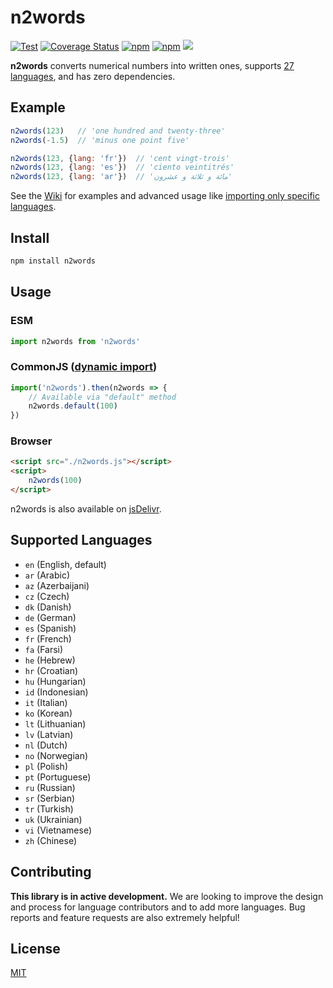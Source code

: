 # n2words

[![Test](https://github.com/forzagreen/n2words/workflows/Test/badge.svg?branch=master)](https://github.com/forzagreen/n2words/actions)
[![Coverage Status](https://coveralls.io/repos/github/forzagreen/n2words/badge.svg?branch=master)](https://coveralls.io/github/forzagreen/n2words?branch=master)
[![npm](https://img.shields.io/npm/v/n2words.svg)](https://npmjs.com/package/n2words)
[![npm](https://img.shields.io/npm/dw/n2words)](https://npmjs.com/package/n2words)
[![](https://data.jsdelivr.com/v1/package/npm/n2words/badge)](https://www.jsdelivr.com/package/npm/n2words)

__n2words__ converts numerical numbers into written ones, supports [27 languages](https://github.com/forzagreen/n2words#supported-languages), and has zero dependencies.

## Example

```js
n2words(123)   // 'one hundred and twenty-three'
n2words(-1.5)  // 'minus one point five'

n2words(123, {lang: 'fr'})  // 'cent vingt-trois'
n2words(123, {lang: 'es'})  // 'ciento veintitrés'
n2words(123, {lang: 'ar'})  // 'مائة و ثلاثة و عشرون'
```

See the [Wiki](https://github.com/forzagreen/n2words/wiki) for examples and advanced usage like [importing only specific languages](https://github.com/forzagreen/n2words/wiki/Importing-only-specific-languages).

## Install

```sh
npm install n2words
```

## Usage

### ESM

```js
import n2words from 'n2words'
```

### CommonJS ([dynamic import](https://nodejs.org/api/esm.html#import-expressions))

```js
import('n2words').then(n2words => {
    // Available via "default" method
    n2words.default(100)
})
```

### Browser

```html
<script src="./n2words.js"></script>
<script>
    n2words(100)
</script>
```

n2words is also available on [jsDelivr](https://www.jsdelivr.com/package/npm/n2words).

## Supported Languages

- `en` (English, default)
- `ar` (Arabic)
- `az` (Azerbaijani)
- `cz` (Czech)
- `dk` (Danish)
- `de` (German)
- `es` (Spanish)
- `fr` (French)
- `fa` (Farsi)
- `he` (Hebrew)
- `hr` (Croatian)
- `hu` (Hungarian)
- `id` (Indonesian)
- `it` (Italian)
- `ko` (Korean)
- `lt` (Lithuanian)
- `lv` (Latvian)
- `nl` (Dutch)
- `no` (Norwegian)
- `pl` (Polish)
- `pt` (Portuguese)
- `ru` (Russian)
- `sr` (Serbian)
- `tr` (Turkish)
- `uk` (Ukrainian)
- `vi` (Vietnamese)
- `zh` (Chinese)

## Contributing

__This library is in active development.__ We are looking to improve the design and process for language contributors and to add more languages. Bug reports and feature requests are also extremely helpful!

## License

[MIT](https://github.com/forzagreen/n2words/blob/master/LICENSE)
